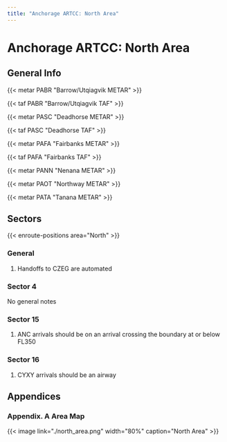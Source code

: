 ```yaml
---
title: "Anchorage ARTCC: North Area"
---
```


# Anchorage ARTCC: North Area

## General Info

{{< metar PABR "Barrow/Utqiagvik METAR" >}}

{{< taf PABR "Barrow/Utqiagvik TAF" >}}

{{< metar PASC "Deadhorse METAR" >}}

{{< taf PASC "Deadhorse TAF" >}}

{{< metar PAFA "Fairbanks METAR" >}}

{{< taf PAFA "Fairbanks TAF" >}}

{{< metar PANN "Nenana METAR" >}}

{{< metar PAOT "Northway METAR" >}}

{{< metar PATA "Tanana METAR" >}}

## Sectors

{{< enroute-positions area="North" >}}

### General

1. Handoffs to CZEG are automated

### Sector 4

No general notes

### Sector 15

1. ANC arrivals should be on an arrival crossing the boundary at or below FL350

### Sector 16

1. CYXY arrivals should be an airway

## Appendices

### Appendix. A Area Map

{{< image link="./north_area.png" width="80%" caption="North Area" >}}
